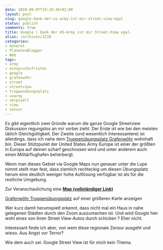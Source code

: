 ```yaml
---
date: 2010-09-07T19:19:26+02:00
layout: post
slug: google-dank-der-us-army-ist-mir-street-view-egal
status: publish
comments: true
title: Google | Dank der US-Army ist mir Street-View egal.
alias: /archives/1238
categories:
- General
- PlanetenBlogger
- Web
tags:
- army
- einspruchsfristen
- google
- grafenwöhr
- street
- streetview
- truppenübungsplatz
- usarmy
- verpixelt
- view
- zensur
---
```


Es gibt eigentlich zwei Gründe warum die ganze Google Streetview Diskussion regungslos an mir vorbei zieht. Der Erste ist wie bei den meisten üblich Gleichgültigkeit. Der Zweite (und wesentlich Interessantere) ist allerdings, dass ich nahe dem [Truppenübungsplatz Grafenwöhr](http://de.wikipedia.org/wiki/Truppen%C3%BCbungsplatz_Grafenw%C3%B6hr) wohnhaft bin. Dieser Stützpunkt der United States Army Europe ist einer der größten in Europa auf deinen scharf geschossen wird und unter anderem auch einen Militärflughafen beherbergt.

Wenn man dieses Gebiet via Google Maps nun genauer unter die Lupe nimmt stellt man fest, dass ziemlich rechteckig um diesen Übungsplatz herum eine deutlich weniger hohe Auflösung verfügbar ist als für die restliche Umgebung.

Zur Veranschaulichung eine [**Map (vollständiger Link)**](http://maps.google.de/maps/ms?ie=UTF8&t=h&hl=de&msa=0&msid=112531280274380882803.00048f986e29daaba410a&ll=49.67696,11.685677&spn=0.152181,0.445976&z=12)


[Grafenwöhr Truppenübungsplatz](http://maps.google.de/maps/ms?ie=UTF8&t=h&hl=de&msa=0&msid=112531280274380882803.00048f986e29daaba410a&ll=49.67696,11.685677&spn=0.152181,0.445976&source=embed) auf einer größeren Karte anzeigen

Wer kurz damit herumspielt erkennt, dass nicht mal ein Haus in nahe gelegenen Städten durch den Zoom auszumachen ist. Und wird Google hier wohl eines von ihren Street View-Autos durch schicken ? Eher nicht.

Interessant finde ich aber, von wem diese regionale Zensur ausgeht und wieso. Aus Angst vor Terror?

Wie dem auch sei. Google Street View ist für mich kein Thema.
